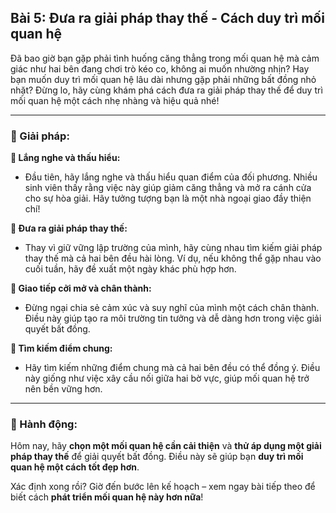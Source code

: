 ## Bài 5: Đưa ra giải pháp thay thế - Cách duy trì mối quan hệ

Đã bao giờ bạn gặp phải tình huống căng thẳng trong mối quan hệ mà cảm giác như hai bên đang chơi trò kéo co, không ai muốn nhường nhịn? Hay bạn muốn duy trì mối quan hệ lâu dài nhưng gặp phải những bất đồng nhỏ nhặt? Đừng lo, hãy cùng khám phá cách đưa ra giải pháp thay thế để duy trì mối quan hệ một cách nhẹ nhàng và hiệu quả nhé!

---

### 📌 Giải pháp:

**🔹 Lắng nghe và thấu hiểu:**
- Đầu tiên, hãy lắng nghe và thấu hiểu quan điểm của đối phương. Nhiều sinh viên thấy rằng việc này giúp giảm căng thẳng và mở ra cánh cửa cho sự hòa giải. Hãy tưởng tượng bạn là một nhà ngoại giao đầy thiện chí!

**🔹 Đưa ra giải pháp thay thế:**
- Thay vì giữ vững lập trường của mình, hãy cùng nhau tìm kiếm giải pháp thay thế mà cả hai bên đều hài lòng. Ví dụ, nếu không thể gặp nhau vào cuối tuần, hãy đề xuất một ngày khác phù hợp hơn.

**🔹 Giao tiếp cởi mở và chân thành:**
- Đừng ngại chia sẻ cảm xúc và suy nghĩ của mình một cách chân thành. Điều này giúp tạo ra môi trường tin tưởng và dễ dàng hơn trong việc giải quyết bất đồng.

**🔹 Tìm kiếm điểm chung:**
- Hãy tìm kiếm những điểm chung mà cả hai bên đều có thể đồng ý. Điều này giống như việc xây cầu nối giữa hai bờ vực, giúp mối quan hệ trở nên bền vững hơn.

---

### 🚀 Hành động:

Hôm nay, hãy **chọn một mối quan hệ cần cải thiện** và **thử áp dụng một giải pháp thay thế** để giải quyết bất đồng. Điều này sẽ giúp bạn **duy trì mối quan hệ một cách tốt đẹp hơn**.

Xác định xong rồi? Giờ đến bước lên kế hoạch – xem ngay bài tiếp theo để biết cách **phát triển mối quan hệ này hơn nữa**!